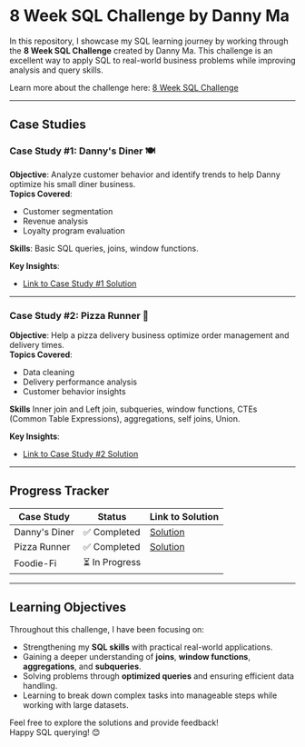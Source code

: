 # 8 Week SQL Challenge by Danny Ma

In this repository, I showcase my SQL learning journey by working through the **8 Week SQL Challenge** created by Danny Ma. This challenge is an excellent way to apply SQL to real-world business problems while improving analysis and query skills.

Learn more about the challenge here: [8 Week SQL Challenge](https://8weeksqlchallenge.com)

---

## Case Studies

### Case Study #1: Danny's Diner 🍽️
**Objective**: Analyze customer behavior and identify trends to help Danny optimize his small diner business.  
**Topics Covered**:
- Customer segmentation
- Revenue analysis
- Loyalty program evaluation

**Skills**: Basic SQL queries, joins, window functions.

**Key Insights**:
- [Link to Case Study #1 Solution](https://github.com/DSalvucciData/8_Week_SQL_Challenge/blob/main/Case%20Study%20%231%20-%20Dannys%20Diner/Dannys_diner_solutions.md)


---

### Case Study #2: Pizza Runner 🍕
**Objective**: Help a pizza delivery business optimize order management and delivery times.  
**Topics Covered**:
- Data cleaning
- Delivery performance analysis
- Customer behavior insights

**Skills** Inner join and Left join, subqueries, window functions, CTEs (Common Table Expressions), aggregations, self joins, Union.

**Key Insights**:
- [Link to Case Study #2 Solution](Case%20Study%20#2%20-%20Pizza%20Runner/pizza_runner_solutions.md)

---

## Progress Tracker
| Case Study  | Status      | Link to Solution          |
|-------------|-------------|---------------------------|
| Danny's Diner | ✅ Completed | [Solution](https://github.com/DSalvucciData/8_Week_SQL_Challenge/blob/main/Case%20Study%20%231%20-%20Dannys%20Diner/Dannys_diner_solutions.md) |
| Pizza Runner | ✅ Completed | [Solution](https://github.com/DSalvucciData/8_Week_SQL_Challenge/blob/main/Case%20Study%20%231%20-%20Dannys%20Diner/Dannys_diner_solutions.md) |                         |
| Foodie-Fi    | ⏳ In Progress |                           |

---
## Learning Objectives

Throughout this challenge, I have been focusing on:

- Strengthening my **SQL skills** with practical real-world applications.
- Gaining a deeper understanding of **joins**, **window functions**, **aggregations**, and **subqueries**.
- Solving problems through **optimized queries** and ensuring efficient data handling.
- Learning to break down complex tasks into manageable steps while working with large datasets.


Feel free to explore the solutions and provide feedback!  
Happy SQL querying! 😊

# 
